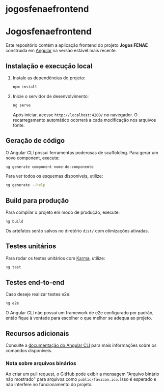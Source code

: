 # jogosfenaefrontend
# Jogosfenaefrontend

Este repositório contém a aplicação frontend do projeto **Jogos FENAE**
construída em [Angular](https://angular.dev) na versão estável mais recente.

## Instalação e execução local

1. Instale as dependências do projeto:
   ```bash
   npm install
   ```
2. Inicie o servidor de desenvolvimento:
   ```bash
   ng serve
   ```
   Após iniciar, acesse `http://localhost:4200/` no navegador. O recarregamento
   automático ocorrerá a cada modificação nos arquivos fonte.

## Geração de código

O Angular CLI possui ferramentas poderosas de scaffolding. Para gerar um novo
component, execute:

```bash
ng generate component nome-do-componente
```

Para ver todos os esquemas disponíveis, utilize:

```bash
ng generate --help
```

## Build para produção

Para compilar o projeto em modo de produção, execute:

```bash
ng build
```

Os artefatos serão salvos no diretório `dist/` com otimizações ativadas.

## Testes unitários

Para rodar os testes unitários com
[Karma](https://karma-runner.github.io), utilize:

```bash
ng test
```

## Testes end-to-end

Caso deseje realizar testes e2e:

```bash
ng e2e
```

O Angular CLI não possui um framework de e2e configurado por padrão, então
fique à vontade para escolher o que melhor se adequa ao projeto.

## Recursos adicionais

Consulte a [documentação do Angular CLI](https://angular.dev/tools/cli) para
mais informações sobre os comandos disponíveis.


### Nota sobre arquivos binários

Ao criar um pull request, o GitHub pode exibir a mensagem "Arquivo binário não mostrado" para arquivos como `public/favicon.ico`.
Isso é esperado e não interfere no funcionamento do projeto.
